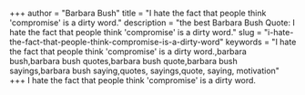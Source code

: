 +++
author = "Barbara Bush"
title = "I hate the fact that people think 'compromise' is a dirty word."
description = "the best Barbara Bush Quote: I hate the fact that people think 'compromise' is a dirty word."
slug = "i-hate-the-fact-that-people-think-compromise-is-a-dirty-word"
keywords = "I hate the fact that people think 'compromise' is a dirty word.,barbara bush,barbara bush quotes,barbara bush quote,barbara bush sayings,barbara bush saying,quotes, sayings,quote, saying, motivation"
+++
I hate the fact that people think 'compromise' is a dirty word.
